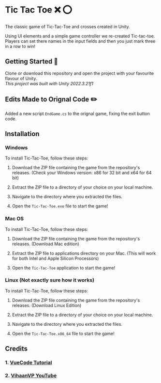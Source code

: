 # Tic Tac Toe :x: :o:
The classic game of Tic-Tac-Toe and crosses created in Unity.  

Using UI elements and a simple game controller we re-created Tic-tac-toe. Players can set there names in the input fields and then you just mark three in a row to win!

## Getting Started :page_with_curl:
Clone or download this repository and open the project with your favourite flavour of Unity.  
_This project was built with Unity 2022.3.21f1_

## Edits Made to Orignal Code :pencil2:
Added a new script `EndGame.cs` to the orignal game, fixing the exit button code.

## Installation

### Windows

To install Tic-Tac-Toe, follow these steps:

1. Download the ZIP file containing the game from the repository's releases. (Check your Windows version: x86 for 32 bit and x64 for 64 bit)

2. Extract the ZIP file to a directory of your choice on your local machine.

3. Navigate to the directory where you extracted the files.

4. Open the `Tic-Tac-Toe.exe` file to start the game!

### Mac OS

To install Tic-Tac-Toe, follow these steps:

1. Download the ZIP file containing the game from the repository's releases. (Download Mac edition)

2. Extract the ZIP file to applications directory on your Mac. (This will work for both Intel and Apple Silicon Processors)

3. Open the `Tic-Tac-Toe` application to start the game!

### Linux (Not exactly sure how it works)

To install Tic-Tac-Toe, follow these steps:

1. Download the ZIP file containing the game from the repository's releases. (Download Linux Edition)

2. Extract the ZIP file to a directory of your choice on your local machine.

3. Navigate to the directory where you extracted the files.

4. Open the `Tic-Tac-Toe.x86_64` file to start the game!

## Credits
### 1. [VueCode Tutorial](https://www.youtube.com/watch?v=Vmit7UDs_sU)

### 2. [VihaanVP YouTube](https://www.youtube.com/@vihaanvp?sub_confirmation=1)

